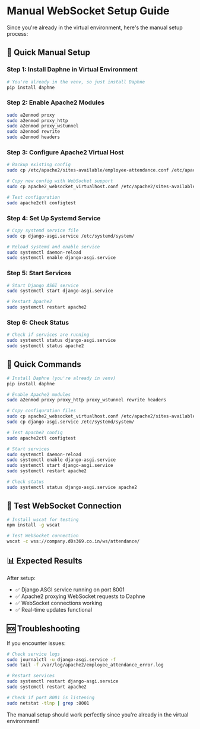 # Manual WebSocket Setup Guide

Since you're already in the virtual environment, here's the manual setup process:

## 🚀 **Quick Manual Setup**

### **Step 1: Install Daphne in Virtual Environment**
```bash
# You're already in the venv, so just install Daphne
pip install daphne
```

### **Step 2: Enable Apache2 Modules**
```bash
sudo a2enmod proxy
sudo a2enmod proxy_http
sudo a2enmod proxy_wstunnel
sudo a2enmod rewrite
sudo a2enmod headers
```

### **Step 3: Configure Apache2 Virtual Host**
```bash
# Backup existing config
sudo cp /etc/apache2/sites-available/employee-attendance.conf /etc/apache2/sites-available/employee-attendance.conf.backup

# Copy new config with WebSocket support
sudo cp apache2_websocket_virtualhost.conf /etc/apache2/sites-available/employee-attendance.conf

# Test configuration
sudo apache2ctl configtest
```

### **Step 4: Set Up Systemd Service**
```bash
# Copy systemd service file
sudo cp django-asgi.service /etc/systemd/system/

# Reload systemd and enable service
sudo systemctl daemon-reload
sudo systemctl enable django-asgi.service
```

### **Step 5: Start Services**
```bash
# Start Django ASGI service
sudo systemctl start django-asgi.service

# Restart Apache2
sudo systemctl restart apache2
```

### **Step 6: Check Status**
```bash
# Check if services are running
sudo systemctl status django-asgi.service
sudo systemctl status apache2
```

## 🔧 **Quick Commands**

```bash
# Install Daphne (you're already in venv)
pip install daphne

# Enable Apache2 modules
sudo a2enmod proxy proxy_http proxy_wstunnel rewrite headers

# Copy configuration files
sudo cp apache2_websocket_virtualhost.conf /etc/apache2/sites-available/employee-attendance.conf
sudo cp django-asgi.service /etc/systemd/system/

# Test Apache2 config
sudo apache2ctl configtest

# Start services
sudo systemctl daemon-reload
sudo systemctl enable django-asgi.service
sudo systemctl start django-asgi.service
sudo systemctl restart apache2

# Check status
sudo systemctl status django-asgi.service apache2
```

## 🧪 **Test WebSocket Connection**

```bash
# Install wscat for testing
npm install -g wscat

# Test WebSocket connection
wscat -c wss://company.d0s369.co.in/ws/attendance/
```

## 📊 **Expected Results**

After setup:
- ✅ Django ASGI service running on port 8001
- ✅ Apache2 proxying WebSocket requests to Daphne
- ✅ WebSocket connections working
- ✅ Real-time updates functional

## 🆘 **Troubleshooting**

If you encounter issues:

```bash
# Check service logs
sudo journalctl -u django-asgi.service -f
sudo tail -f /var/log/apache2/employee_attendance_error.log

# Restart services
sudo systemctl restart django-asgi.service
sudo systemctl restart apache2

# Check if port 8001 is listening
sudo netstat -tlnp | grep :8001
```

The manual setup should work perfectly since you're already in the virtual environment!
